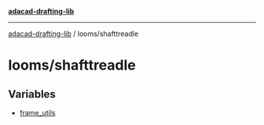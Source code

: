 [**adacad-drafting-lib**](../../README.md)

***

[adacad-drafting-lib](../../modules.md) / looms/shafttreadle

# looms/shafttreadle

## Variables

- [frame\_utils](variables/frame_utils.md)

